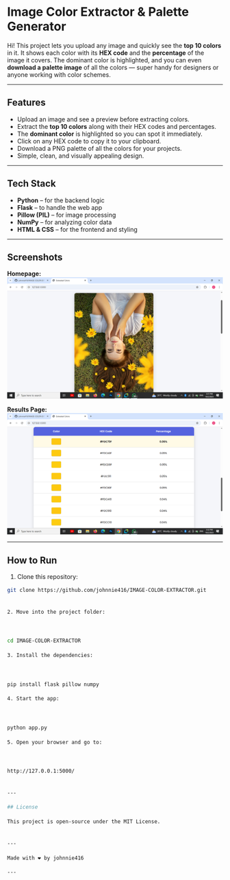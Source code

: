 # Image Color Extractor & Palette Generator

Hi! This project lets you upload any image and quickly see the **top 10 colors** in it. It shows each color with its **HEX code** and the **percentage** of the image it covers. The dominant color is highlighted, and you can even **download a palette image** of all the colors — super handy for designers or anyone working with color schemes.

---

## Features
- Upload an image and see a preview before extracting colors.  
- Extract the **top 10 colors** along with their HEX codes and percentages.  
- The **dominant color** is highlighted so you can spot it immediately.  
- Click on any HEX code to copy it to your clipboard.  
- Download a PNG palette of all the colors for your projects.  
- Simple, clean, and visually appealing design.

---

## Tech Stack
- **Python** – for the backend logic  
- **Flask** – to handle the web app  
- **Pillow (PIL)** – for image processing  
- **NumPy** – for analyzing color data  
- **HTML & CSS** – for the frontend and styling  

---

## Screenshots

**Homepage:**  
![Home](screenshots/home.png)  

**Results Page:**  
![Result](screenshots/result.png)  

---

## How to Run

1. Clone this repository:

```bash
git clone https://github.com/johnnie416/IMAGE-COLOR-EXTRACTOR.git


2. Move into the project folder:



cd IMAGE-COLOR-EXTRACTOR

3. Install the dependencies:



pip install flask pillow numpy

4. Start the app:



python app.py

5. Open your browser and go to:



http://127.0.0.1:5000/


---

## License

This project is open-source under the MIT License.


---

Made with ❤️ by johnnie416

---